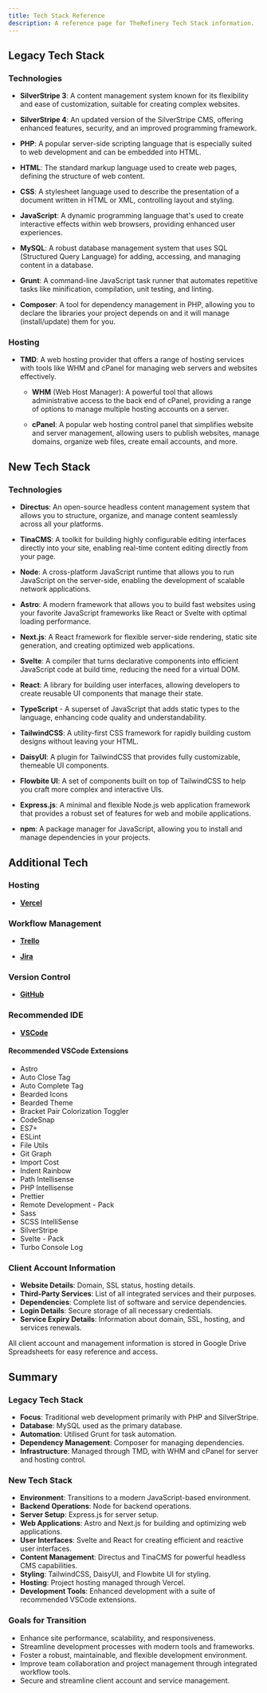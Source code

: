 ```yaml
---
title: Tech Stack Reference
description: A reference page for TheRefinery Tech Stack information.
---
```


## Legacy Tech Stack

### Technologies
- **SilverStripe 3**: A content management system known for its flexibility and ease of customization, suitable for creating complex websites.

- **SilverStripe 4**: An updated version of the SilverStripe CMS, offering enhanced features, security, and an improved programming framework.

- **PHP**: A popular server-side scripting language that is especially suited to web development and can be embedded into HTML.

- **HTML**: The standard markup language used to create web pages, defining the structure of web content.

- **CSS**: A stylesheet language used to describe the presentation of a document written in HTML or XML, controlling layout and styling.

- **JavaScript**: A dynamic programming language that's used to create interactive effects within web browsers, providing enhanced user experiences.

- **MySQL**: A robust database management system that uses SQL (Structured Query Language) for adding, accessing, and managing content in a database.

- **Grunt**: A command-line JavaScript task runner that automates repetitive tasks like minification, compilation, unit testing, and linting.

- **Composer**: A tool for dependency management in PHP, allowing you to declare the libraries your project depends on and it will manage (install/update) them for you.


### Hosting
- **TMD**: A web hosting provider that offers a range of hosting services with tools like WHM and cPanel for managing web servers and websites effectively.

  - **WHM** (Web Host Manager): A powerful tool that allows administrative access to the back end of cPanel, providing a range of options to manage multiple hosting accounts on a server.

  - **cPanel**: A popular web hosting control panel that simplifies website and server management, allowing users to publish websites, manage domains, organize web files, create email accounts, and more.


## New Tech Stack

### Technologies
- **Directus**: An open-source headless content management system that allows you to structure, organize, and manage content seamlessly across all your platforms.

- **TinaCMS**: A toolkit for building highly configurable editing interfaces directly into your site, enabling real-time content editing directly from your page.

- **Node**: A cross-platform JavaScript runtime that allows you to run JavaScript on the server-side, enabling the development of scalable network applications.

- **Astro**: A modern framework that allows you to build fast websites using your favorite JavaScript frameworks like React or Svelte with optimal loading performance.

- **Next.js**: A React framework for flexible server-side rendering, static site generation, and creating optimized web applications.

- **Svelte**: A compiler that turns declarative components into efficient JavaScript code at build time, reducing the need for a virtual DOM.

- **React**: A library for building user interfaces, allowing developers to create reusable UI components that manage their state.

- **TypeScript** - A superset of JavaScript that adds static types to the language, enhancing code quality and understandability.

- **TailwindCSS**: A utility-first CSS framework for rapidly building custom designs without leaving your HTML.

- **DaisyUI**: A plugin for TailwindCSS that provides fully customizable, themeable UI components.

- **Flowbite UI**: A set of components built on top of TailwindCSS to help you craft more complex and interactive UIs.

- **Express.js**: A minimal and flexible Node.js web application framework that provides a robust set of features for web and mobile applications.

- **npm**: A package manager for JavaScript, allowing you to install and manage dependencies in your projects.

## Additional Tech

### Hosting
- [**Vercel**](https://vercel.com/)

### Workflow Management
- [**Trello**](https://trello.com/)

- [**Jira**](https://www.atlassian.com/software/jira)

### Version Control
- [**GitHub**](https://github.com/)

### Recommended IDE
- [**VSCode**](https://code.visualstudio.com/) 


#### Recommended VSCode Extensions
- Astro
- Auto Close Tag
- Auto Complete Tag
- Bearded Icons
- Bearded Theme
- Bracket Pair Colorization Toggler
- CodeSnap
- ES7+
- ESLint
- File Utils
- Git Graph
- Import Cost
- Indent Rainbow
- Path Intellisense
- PHP Intellisense 
- Prettier
- Remote Development - Pack
- Sass
- SCSS IntelliSense
- SilverStripe
- Svelte - Pack
- Turbo Console Log

### Client Account Information
- **Website Details**: Domain, SSL status, hosting details.
- **Third-Party Services**: List of all integrated services and their purposes.
- **Dependencies**: Complete list of software and service dependencies.
- **Login Details**: Secure storage of all necessary credentials.
- **Service Expiry Details**: Information about domain, SSL, hosting, and services renewals.

All client account and management information is stored in Google Drive Spreadsheets for easy reference and access.

## Summary

### Legacy Tech Stack
- **Focus**: Traditional web development primarily with PHP and SilverStripe.
- **Database**: MySQL used as the primary database.
- **Automation**: Utilised Grunt for task automation.
- **Dependency Management**: Composer for managing dependencies.
- **Infrastructure**: Managed through TMD, with WHM and cPanel for server and hosting control.

### New Tech Stack
- **Environment**: Transitions to a modern JavaScript-based environment.
- **Backend Operations**: Node for backend operations.
- **Server Setup**: Express.js for server setup.
- **Web Applications**: Astro and Next.js for building and optimizing web applications.
- **User Interfaces**: Svelte and React for creating efficient and reactive user interfaces.
- **Content Management**: Directus and TinaCMS for powerful headless CMS capabilities.
- **Styling**: TailwindCSS, DaisyUI, and Flowbite UI for styling.
- **Hosting**: Project hosting managed through Vercel.
- **Development Tools**: Enhanced development with a suite of recommended VSCode extensions.

### Goals for Transition
- Enhance site performance, scalability, and responsiveness.
- Streamline development processes with modern tools and frameworks.
- Foster a robust, maintainable, and flexible development environment.
- Improve team collaboration and project management through integrated workflow tools.
- Secure and streamline client account and service management.

